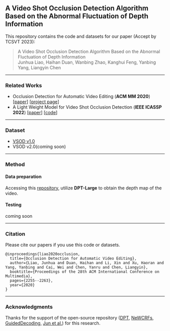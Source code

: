## A Video Shot Occlusion Detection Algorithm Based on the Abnormal Fluctuation of Depth Information

This repository contains the code and datasets for our paper (Accept by TCSVT 2023):

> A Video Shot Occlusion Detection Algorithm Based on the Abnormal Fluctuation of Depth Information  
> Junhua Liao, Haihan Duan, Wanbing Zhao, Kanghui Feng, Yanbing Yang, Liangyin Chen

***
### Related Works
- Occlusion Detection for Automatic Video Editing (**ACM MM 2020**)
[[paper](https://junhua-liao.github.io/Occlusion-Detection/Occlusion%20Detection%20for%20Automatic%20Video%20Editing.pdf)]
[[project page](https://junhua-liao.github.io/Occlusion-Detection/)]
- A Light Weight Model for Video Shot Occlusion Detection (**IEEE ICASSP 2022**)
[[paper](https://seaxiaod.gitee.io/publications/2022/ICASSP2022.pdf)]
[[code](https://github.com/Junhua-Liao/ICASSP22-OcclusionDetection)]

***
### Dataset 
- [VSOD v1.0](https://junhua-liao.github.io/Occlusion-Detection/)
- VSOD v2.0(coming soon)

***
### Method
#### Data preparation
Accessing this [repository](https://github.com/isl-org/DPT), utilize **DPT-Large** to obtain the depth map of the video.

#### Testing
coming soon

***
### Citation
Please cite our papers if you use this code or datasets. 
```
@inproceedings{liao2020occlusion,
  title={Occlusion Detection for Automatic Video Editing},
  author={Liao, Junhua and Duan, Haihan and Li, Xin and Xu, Haoran and Yang, Yanbing and Cai, Wei and Chen, Yanru and Chen, Liangyin},
  booktitle={Proceedings of the 28th ACM International Conference on Multimedia},
  pages={2255--2263},
  year={2020}
}
```

***
### Acknowledgments
Thanks for the support of the open-source repository ([DPT](https://github.com/isl-org/DPT), [NeWCRFs](https://github.com/aliyun/NeWCRFs), [GuidedDecoding](https://github.com/mic-rud/GuidedDecoding), [Jun et al.](https://github.com/jyjunmcl/Depth-Map-Decomposition)) for this research.

